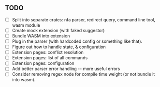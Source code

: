 ## TODO

- [ ] Split into separate crates: nfa parser, redirect query, command line tool, wasm module
- [ ] Create mock extension (with faked suggestor)
- [ ] Bundle WASM into extension
- [ ] Plug in the parser (with hardcoded config or something like that).
- [ ] Figure out how to handle state, & configuration
- [ ] Extension pages: conflict resolution
- [ ] Extension pages: list of all commands
- [ ] Extension pages: configuration
- [ ] Add better parser error handling -- more useful errors
- [ ] Consider removing regex node for compile time weight (or not bundle it into wasm).
